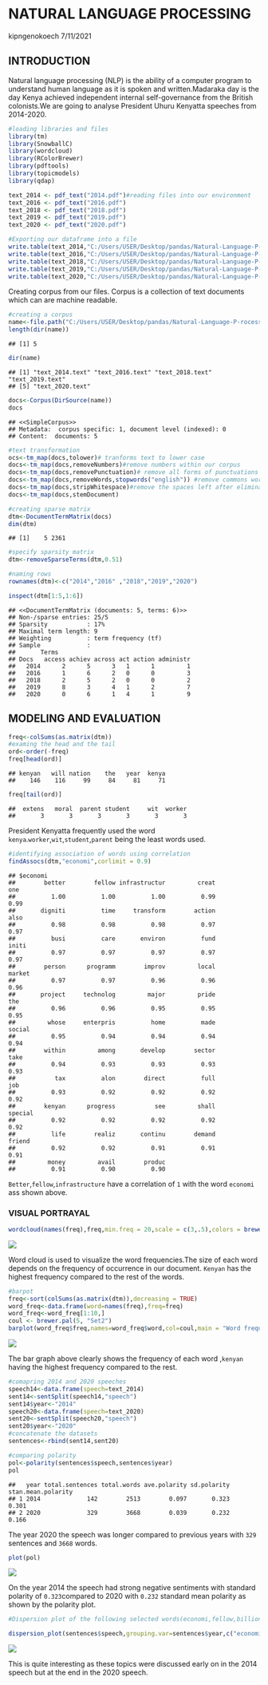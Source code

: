 NATURAL LANGUAGE PROCESSING
================
kipngenokoech
7/11/2021

## INTRODUCTION

Natural language processing (NLP) is the ability of a computer program to understand human language as it is spoken and written.Madaraka day is the day Kenya achieved independent internal self-governance from the British colonists.We are going to analyse President Uhuru Kenyatta speeches from 2014-2020. 



``` r
#loading libraries and files
library(tm)
library(SnowballC)
library(wordcloud)
library(RColorBrewer)
library(pdftools)
library(topicmodels)
library(qdap)

text_2014 <- pdf_text("2014.pdf")#reading files into our environment
text_2016 <- pdf_text("2016.pdf")
text_2018 <- pdf_text("2018.pdf")
text_2019 <- pdf_text("2019.pdf")
text_2020 <- pdf_text("2020.pdf")

#Exporting our dataframe into a file
write.table(text_2014,"C:/Users/USER/Desktop/pandas/Natural-Language-P-rocessing/enockact/text_2014.text")
write.table(text_2016,"C:/Users/USER/Desktop/pandas/Natural-Language-P-rocessing/enockact/text_2016.text")
write.table(text_2018,"C:/Users/USER/Desktop/pandas/Natural-Language-P-rocessing/enockact/text_2018.text")
write.table(text_2019,"C:/Users/USER/Desktop/pandas/Natural-Language-P-rocessing/enockact/text_2019.text")
write.table(text_2020,"C:/Users/USER/Desktop/pandas/Natural-Language-P-rocessing/enockact/text_2020.text")
```

Creating corpus from our files. Corpus is a collection of text documents
which can are machine readable.

``` r
#creating a corpus
name<-file.path("C:/Users/USER/Desktop/pandas/Natural-Language-P-rocessing/enockact")
length(dir(name))
```

    ## [1] 5

``` r
dir(name)
```

    ## [1] "text_2014.text" "text_2016.text" "text_2018.text" "text_2019.text"
    ## [5] "text_2020.text"

``` r
docs<-Corpus(DirSource(name))
docs
```

    ## <<SimpleCorpus>>
    ## Metadata:  corpus specific: 1, document level (indexed): 0
    ## Content:  documents: 5

``` r
#text transformation
ocs<-tm_map(docs,tolower)# tranforms text to lower case
docs<-tm_map(docs,removeNumbers)#remove numbers within our corpus
docs<-tm_map(docs,removePunctuation)# remove all forms of punctuations
docs<-tm_map(docs,removeWords,stopwords("english")) #remove commons words like is,in and where
docs<-tm_map(docs,stripWhitespace)#remove the spaces left after eliminating punctuations 
docs<-tm_map(docs,stemDocument)
```

``` r
#creating sparse matrix
dtm<-DocumentTermMatrix(docs)
dim(dtm)
```

    ## [1]    5 2361

``` r
#specify sparsity matrix
dtm<-removeSparseTerms(dtm,0.51)
```

``` r
#naming rows
rownames(dtm)<-c("2014","2016" ,"2018","2019","2020")

inspect(dtm[1:5,1:6])
```

    ## <<DocumentTermMatrix (documents: 5, terms: 6)>>
    ## Non-/sparse entries: 25/5
    ## Sparsity           : 17%
    ## Maximal term length: 9
    ## Weighting          : term frequency (tf)
    ## Sample             :
    ##       Terms
    ## Docs   access achiev across act action administr
    ##   2014      2      5      3   1      1         1
    ##   2016      1      6      2   0      0         3
    ##   2018      2      5      2   0      0         2
    ##   2019      8      3      4   1      2         7
    ##   2020      0      6      1   4      1         9

## MODELING AND EVALUATION
``` r
freq<-colSums(as.matrix(dtm))
#examing the head and the tail
ord<-order(-freq)
freq[head(ord)]
```

    ## kenyan   will nation    the   year  kenya 
    ##    146    116     99     84     81     71

``` r
freq[tail(ord)]
```

    ##  extens   moral  parent student     wit  worker 
    ##       3       3       3       3       3       3

President Kenyatta frequently used the word `kenya`.`worker`,`wit`,`student`,`parent` being the least words used.

``` r
#identifying association of words using correlation
findAssocs(dtm,"economi",corlimit = 0.9)
```

    ## $economi
    ##        better        fellow infrastructur         creat           one 
    ##          1.00          1.00          1.00          0.99          0.99 
    ##       digniti          time     transform        action          also 
    ##          0.98          0.98          0.98          0.97          0.97 
    ##          busi          care       environ          fund         initi 
    ##          0.97          0.97          0.97          0.97          0.97 
    ##        person      programm        improv         local        market 
    ##          0.97          0.97          0.96          0.96          0.96 
    ##       project     technolog         major         pride           the 
    ##          0.96          0.96          0.95          0.95          0.95 
    ##         whose     enterpris          home          made        social 
    ##          0.95          0.94          0.94          0.94          0.94 
    ##        within         among       develop        sector          take 
    ##          0.94          0.93          0.93          0.93          0.93 
    ##           tax          alon        direct          full           job 
    ##          0.93          0.92          0.92          0.92          0.92 
    ##        kenyan      progress           see         shall       special 
    ##          0.92          0.92          0.92          0.92          0.92 
    ##          life        realiz       continu        demand        friend 
    ##          0.92          0.92          0.91          0.91          0.91 
    ##         money         avail        produc 
    ##          0.91          0.90          0.90


`Better`,`fellow`,`infrastructure` have a correlation of `1` with the
word `economi` ass shown above.

### VISUAL PORTRAYAL
``` r
wordcloud(names(freq),freq,min.freq = 20,scale = c(3,.5),colors = brewer.pal(5,"Dark2"))
```

![](nlpt_files/figure-gfm/unnamed-chunk-8-1.png)<!-- --> 

Word cloud is used to visualize the word frequencies.The size of each word depends on the frequency of occurrence in our document. `Kenyan` has the highest frequency compared to the rest of the words.

``` r
#barpot
freq<-sort(colSums(as.matrix(dtm)),decreasing = TRUE)
word_freq<-data.frame(word=names(freq),freq=freq)
word_freq<-word_freq[1:10,]
coul <- brewer.pal(5, "Set2") 
barplot(word_freq$freq,names=word_freq$word,col=coul,main = "Word frequency",xlab = "words",ylab = "counts",ylim = c(0,160))
```

![](nlpt_files/figure-gfm/unnamed-chunk-9-1.png)<!-- --> 

The bar graph above clearly shows the frequency of each word ,`kenyan` having the highest frequency compared to the rest.

``` r
#comapring 2014 and 2020 speeches
speech14<-data.frame(speech=text_2014)
sent14<-sentSplit(speech14,"speech")
sent14$year<-"2014"
speech20<-data.frame(speech=text_2020)
sent20<-sentSplit(speech20,"speech")
sent20$year<-"2020"
#concatenate the datasets
sentences<-rbind(sent14,sent20)
```

``` r
#comparing polarity
pol<-polarity(sentences$speech,sentences$year)
pol
```

    ##   year total.sentences total.words ave.polarity sd.polarity stan.mean.polarity
    ## 1 2014             142        2513        0.097       0.323              0.301
    ## 2 2020             329        3668        0.039       0.232              0.166
    

The year 2020 the speech was longer compared to previous years with `329` sentences and `3668` words.

``` r
plot(pol)
```

![](nlpt_files/figure-gfm/unnamed-chunk-12-1.png)<!-- --> 

On the year 2014 the speech had strong negative sentiments with standard polarity of `0.323`compared
to 2020 with `0.232` standard mean polarity as shown by the polarity plot.

``` r
#Dispersion plot of the following selected words(economi,fellow,billion,busi)

dispersion_plot(sentences$speech,grouping.var=sentences$year,c("economi","fellow","billion","busi"),color="black",bg.color="white")
```

![](nlpt_files/figure-gfm/unnamed-chunk-13-1.png)<!-- -->

This is quite interesting as these topics were discussed early on in the 2014 speech
but at the end in the 2020 speech.
